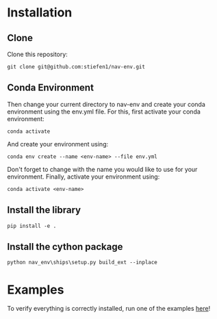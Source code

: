 # Installation
## Clone
Clone this repository:

```git clone git@github.com:stiefen1/nav-env.git```

## Conda Environment

Then change your current directory to nav-env and create your conda environment using the env.yml file. For this, first activate your conda environment:

```conda activate```

And create your environment using:

```conda env create --name <env-name> --file env.yml```

Don't forget to change <env-name> with the name you would like to use for your environment. Finally, activate your environment using:

```conda activate <env-name>```

## Install the library

```pip install -e .```

## Install the cython package

```python nav_env\ships\setup.py build_ext --inplace```

# Examples
To verify everything is correctly installed, run one of the examples [here](/examples/)!